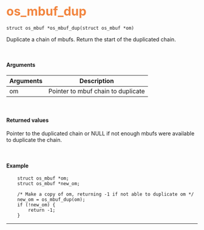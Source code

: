 ## <font color="#F2853F" style="font-size:24pt"> os_mbuf_dup</font>

```no-highlight
struct os_mbuf *os_mbuf_dup(struct os_mbuf *om)
```

Duplicate a chain of mbufs.  Return the start of the duplicated chain.

<br>

#### Arguments

| Arguments | Description |
|-----------|-------------|
| om |  Pointer to mbuf chain to duplicate |

<br>

#### Returned values

Pointer to the duplicated chain or NULL if not enough mbufs were available to duplicate the chain.

<br>


#### Example

```no-highlight
	struct os_mbuf *om;
    struct os_mbuf *new_om;
	
    /* Make a copy of om, returning -1 if not able to duplicate om */
    new_om = os_mbuf_dup(om);
    if (!new_om) {
        return -1;
    }
```

---------------------
